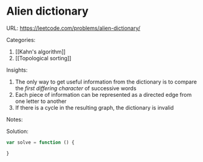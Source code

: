 # Alien dictionary

URL: https://leetcode.com/problems/alien-dictionary/

Categories:
1. [[Kahn's algorithm]]
2. [[Topological sorting]]

Insights:
1. The only way to get useful information from the dictionary is to compare the *first differing character* of successive words
2. Each piece of information can be represented as a directed edge from one letter to another
3. If there is a cycle in the resulting graph, the dictionary is invalid

Notes:

Solution:
```javascript
var solve = function () {

}
```